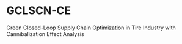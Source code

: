 # GCLSCN-CE
Green Closed-Loop Supply Chain Optimization in Tire Industry with Cannibalization Effect Analysis
